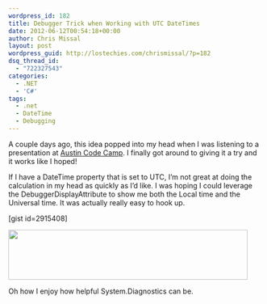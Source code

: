 ```yaml
---
wordpress_id: 182
title: Debugger Trick when Working with UTC DateTimes
date: 2012-06-12T00:54:18+00:00
author: Chris Missal
layout: post
wordpress_guid: http://lostechies.com/chrismissal/?p=182
dsq_thread_id:
  - "722327543"
categories:
  - .NET
  - 'C#'
tags:
  - .net
  - DateTime
  - Debugging
---
```

A couple days ago, this idea popped into my head when I was listening to a presentation at [Austin Code Camp](http://austincodecamp2012.com). I finally got around to giving it a try and it works like I hoped!

If I have a DateTime property that is set to UTC, I&#8217;m not great at doing the calculation in my head as quickly as I&#8217;d like. I was hoping I could leverage the DebuggerDisplayAttribute to show me both the Local time and the Universal time. It was actually really easy to hook up.

[gist id=2915408]

[<img class="alignnone size-full wp-image-184" title="Screen shot of modified debug text" src="http://clayvessel.org/clayvessel/wp-content/uploads/2012/06/local-time-debugger.png" alt="" width="474" height="99" srcset="http://clayvessel.org/clayvessel/wp-content/uploads/2012/06/local-time-debugger.png 474w, http://clayvessel.org/clayvessel/wp-content/uploads/2012/06/local-time-debugger-300x63.png 300w" sizes="(max-width: 474px) 100vw, 474px" />](http://clayvessel.org/clayvessel/wp-content/uploads/2012/06/local-time-debugger.png)

Oh how I enjoy how helpful System.Diagnostics can be.